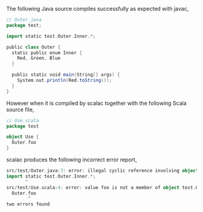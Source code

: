 The following Java source compiles successfully as expected with javac,

```scala
// Outer.java
package test;

import static test.Outer.Inner.*;

public class Outer {
  static public enum Inner {
    Red, Green, Blue
  }

  public static void main(String[] args) {
    System.out.println(Red.toString());
  }
}
```

However when it is compiled by scalac together with the following Scala source file,

```scala
// Use.scala
package test

object Use {
  Outer.foo
}
```

scalac produces the following incorrect error report,

```scala
src/test/Outer.java:3: error: illegal cyclic reference involving object Outer
import static test.Outer.Inner.*;
       ^
src/test/Use.scala:4: error: value foo is not a member of object test.Outer
  Outer.foo
        ^
two errors found
```
